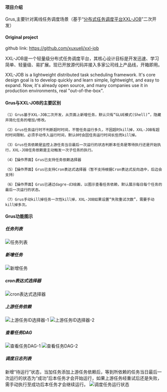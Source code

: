 #### 项目介绍
Grus,主要针对离线任务调度场景（基于“<a href="https://github.com/xuxueli/xxl-job" target='_blank'>分布式任务调度平台XXL-JOB</a>”二次开发）


#### Original project
github link: https://github.com/xuxueli/xxl-job

XXL-JOB是一个轻量级分布式任务调度平台，其核心设计目标是开发迅速、学习简单、轻量级、易扩展。现已开放源代码并接入多家公司线上产品线，开箱即用。

XXL-JOB is a lightweight distributed task scheduling framework. 
It's core design goal is to develop quickly and learn simple, lightweight, and easy to expand. 
Now, it's already open source, and many companies use it in production environments, real "out-of-the-box".

#### Grus与XXL-JOB的主要区别
    （1）Grus基于XXL-JOB二次开发，从页面上新增任务，默认只有“GLUE模式(Shell)”，隐藏并简化任务的增加/修改。
    
    （2）Grus任务运行时不判断超时时间，不管任务运行多久，不因超时kill掉，XXL-JOB有超时时间限制，必须手动传入运行时间，默认0时会因任务运行时间长些而kill掉。
    
    （3）Grus任务依赖是监控上游任务当日最后一次运行的状态判断本任务是等待执行还是开始执行，XXL-JOB任务依赖是主动触发一次子任务的执行。
    
    （4）【操作界面】Grus已支持任务依赖选择器
    
    （5）【操作界面】Grus已支持Cron表达式选择器（暂不支持根据Cron表达式反向选中，后边会支持）
    
    （6）【操作界面】Grus已通过dagre-d3绘画，以图示查看任务依赖，默认展示每日每个任务的最后一次运行的状态。
    
    （7）Grus手动kill掉任务一次性kill掉，XXL-JOB如果设置“失败重试次数”，需要手动kill掉多次。

#### Grus功能图示

##### 任务列表
![任务列表](https://raw.githubusercontent.com/wiki/zhanghuang03/grus/images/任务列表.png "任务列表")

##### 新增任务
![新增任务](https://raw.githubusercontent.com/wiki/zhanghuang03/grus/images/新增任务.png "新增任务")

##### cron表达式选择器
![cron表达式选择器](https://raw.githubusercontent.com/wiki/zhanghuang03/grus/images/cron表达式选择器.png "cron表达式选择器")

##### 上游任务依赖
![上游任务ID选择器-1](https://raw.githubusercontent.com/wiki/zhanghuang03/grus/images/上游任务ID选择器-1.png "上游任务ID选择器-1")
![上游任务ID选择器-2](https://raw.githubusercontent.com/wiki/zhanghuang03/grus/images/上游任务ID选择器-2.png "上游任务ID选择器-2")

##### 查看任务DAG
![查看任务DAG-1](https://raw.githubusercontent.com/wiki/zhanghuang03/grus/images/查看任务DAG-1.png "查看任务DAG-1")
![查看任务DAG-2](https://raw.githubusercontent.com/wiki/zhanghuang03/grus/images/查看任务DAG-2.png "查看任务DAG-2")

##### 调度日志列表
新增“待运行”状态，当加任务添加上游任务依赖后，等到所依赖的任务当日最后一次运行的状态为“成功”后本任务才会开始运行，如果上游任务经重试后还是失败，需手动执行至成功后本任务才会继续运行。
![调度任务运行状态](https://raw.githubusercontent.com/wiki/zhanghuang03/grus/images/调度任务运行状态.png "调度任务运行状态")

